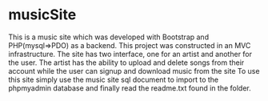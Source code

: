# musicSite
This is a music site which was developed with Bootstrap and PHP(mysql=>PDO) as a backend.
This project was constructed in an MVC infrastructure.
The site has two interface, one for an artist and another for the user. The artist has the ability to upload and delete songs from their account while the user can signup and download music from the site
To use this site simply use the music site sql document to import to the phpmyadmin database and finally read the readme.txt found in the folder.
